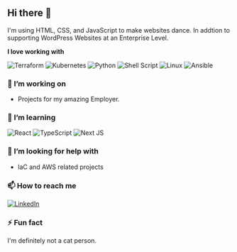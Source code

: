## Hi there 👋

I'm using HTML, CSS, and JavaScript to make websites dance. In addtion to supporting WordPress Websites at an Enterprise Level.

**I love working with**

<div display="flex">

![Terraform](https://img.shields.io/badge/terraform-%235835CC.svg?style=for-the-badge&logo=terraform&logoColor=white) ![Kubernetes](https://img.shields.io/badge/kubernetes-%23326ce5.svg?style=for-the-badge&logo=kubernetes&logoColor=white) ![Python](https://img.shields.io/badge/python-3670A0?style=for-the-badge&logo=python&logoColor=ffdd54) ![Shell Script](https://img.shields.io/badge/shell_script-%23121011.svg?style=for-the-badge&logo=gnu-bash&logoColor=white) ![Linux](https://img.shields.io/badge/Linux-FCC624.svg?style=for-the-badge&logo=Linux&logoColor=black) ![Ansible](https://img.shields.io/badge/Ansible-EE0000.svg?style=for-the-badge&logo=Ansible&logoColor=white)
</div>

### 🔭 I’m working on

- Projects for my amazing Employer.

### 🌱 I’m learning

<div display="flex">
<div display="flex">
  <img src="https://img.shields.io/badge/react-%2320232a.svg?style=for-the-badge&logo=react&logoColor=%2361DAFB" alt="React"/>
  <img src="https://img.shields.io/badge/typescript-%23007ACC.svg?style=for-the-badge&logo=typescript&logoColor=white" alt="TypeScript"/>
  <img src="https://img.shields.io/badge/Next-black?style=for-the-badge&logo=next.js&logoColor=white" alt="Next JS"/>
</div>
</div>

### 🤔 I’m looking for help with

- laC and AWS related projects

### 📫 How to reach me

<div display="flex">
  <a href="https://www.linkedin.com/in/kyle-h-b856b925/">
    <img src="https://img.shields.io/badge/linkedin-%230077B5.svg?style=for-the-badge&logo=linkedin&logoColor=white" alt="LinkedIn"/>
  </a>
</div>

### ⚡ Fun fact

I'm definitely not a cat person. 
